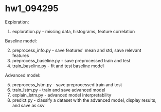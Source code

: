 # hw1_094295

Exploration:
1. exploration.py - missing data, histograms, feature correlation

Baseline model:

2. preprocess_info.py - save features' mean and std, save relevant features
3. preprocess_baseline.py - save preprocessed train and test
4. train_baseline.py - fit and test baseline model

Advanced model:

5. preprocess_lstm.py - save preprocessed train and test
6. train_lstm.py - train and save advanced model
7. explain_lstm.py - advanced model interpretability
8. predict.py - classify a dataset with the advanced model, display results, and save as csv

